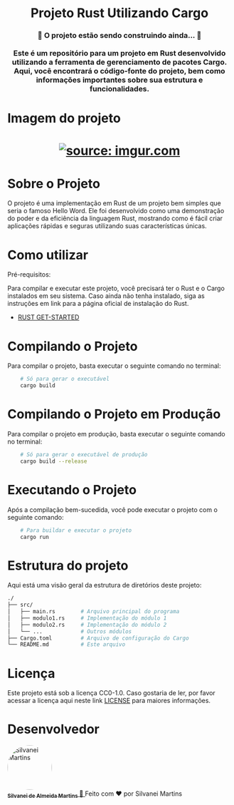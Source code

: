 <h1 align="center">
   Projeto Rust Utilizando Cargo
</h1>

<h3 align="center">
	🚧  O projeto estão sendo construindo ainda...  🚧 <br /><br />
	Este é um repositório para um projeto em Rust desenvolvido utilizando a ferramenta de gerenciamento de pacotes Cargo. Aqui, você encontrará o código-fonte do projeto, bem como informações importantes sobre sua estrutura e funcionalidades.
</h3>

# Imagem do projeto

<h1 align="center">
    <a href="https://imgur.com/RyYWNU9"><img src="https://i.imgur.com/RyYWNU9.png" title="source: imgur.com" /></a>
    <br />
</h1>

# Sobre o Projeto

O projeto é uma implementação em Rust de um projeto bem simples que seria o famoso Hello Word. Ele foi desenvolvido como uma demonstração do poder e da eficiência da linguagem Rust, mostrando como é fácil criar aplicações rápidas e seguras utilizando suas características únicas.

# Como utilizar
Pré-requisitos:

Para compilar e executar este projeto, você precisará ter o Rust e o Cargo instalados em seu sistema. Caso ainda não tenha instalado, siga as instruções em link para a página oficial de instalação do Rust.

- [RUST GET-STARTED](https://www.rust-lang.org/learn/get-started)

# Compilando o Projeto

Para compilar o projeto, basta executar o seguinte comando no terminal:

```bash	
    # Só para gerar o executável
    cargo build
```

# Compilando o Projeto em Produção

Para compilar o projeto em produção, basta executar o seguinte comando no terminal:

```bash	
    # Só para gerar o executável de produção
    cargo build --release
```

# Executando o Projeto

Após a compilação bem-sucedida, você pode executar o projeto com o seguinte comando:

```bash	
    # Para buildar e executar o projeto
    cargo run
```

# Estrutura do projeto

Aqui está uma visão geral da estrutura de diretórios deste projeto:

```bash	
./
├── src/
│   ├── main.rs        # Arquivo principal do programa
│   ├── modulo1.rs     # Implementação do módulo 1
│   ├── modulo2.rs     # Implementação do módulo 2
│   └── ...            # Outros módulos
├── Cargo.toml         # Arquivo de configuração do Cargo
└── README.md          # Este arquivo
``` 

# Licença

Este projeto está sob a licença CC0-1.0. Caso gostaria de ler, por favor acessar a licença aqui neste link [LICENSE](https://github.com/SilvaneiMartins/rust-projects-curse/blob/master/LICENSE) para maiores informações.

# Desenvolvedor

<a href="https://github.com/SilvaneiMartins">
    <img
        style="border-radius:50%"
        src="https://github.com/SilvaneiMartins.png"
        width="100px;"
        alt="Silvanei Martins"
    />
    <br />
    <sub>
        <b>Silvanei de Almeida Martins</b>
    </sub>
</a>
     <a href="https://github.com/SilvaneiMartins" title="Silvanei martins" >
    🚀
 </a>
Feito com ❤️ por Silvanei Martins
